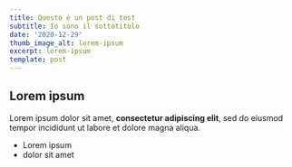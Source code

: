 ```yaml
---
title: Questo è un post di test
subtitle: Io sono il sottotitolo
date: '2020-12-29'
thumb_image_alt: lorem-ipsum
excerpt: lorem-ipsum
template: post
---
```

## Lorem ipsum

Lorem ipsum dolor sit amet, **consectetur adipiscing elit**, sed do eiusmod tempor incididunt ut labore et dolore magna aliqua.

- Lorem ipsum
- dolor sit amet